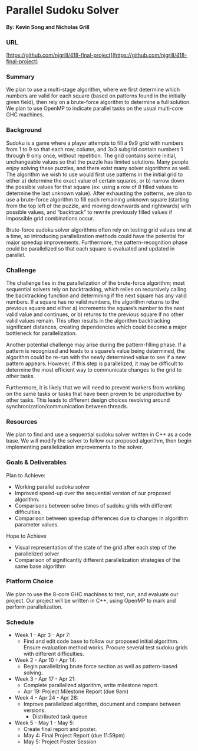 # Parallel Sudoku Solver
#### By: Kevin Song and Nicholas Grill

### URL
[https://github.com/njgrill/418-final-project](https://github.com/njgrill/418-final-project)

### Summary
We plan to use a multi-stage algorithm, where we first determine which numbers are valid for each square (based on patterns found in the initially given field), then rely on a brute-force algorithm to determine a full solution. We plan to use OpenMP to indicate parallel tasks on the usual multi-core GHC machines.

### Background
Sudoku is a game where a player attempts to fill a 9x9 grid with numbers from 1 to 9 so that each row, column, and 3x3 subgrid contain numbers 1 through 9 only once, without repetition. The grid contains some initial, unchangeable values so that the puzzle has limited solutions. Many people enjoy solving these puzzles, and there exist many solver algorithms as well. The algorithm we wish to use would first use patterns in the initial grid to either a) determine the exact value of certain squares, or b) narrow down the possible values for that square (ex: using a row of 8 filled values to determine the last unknown value). After exhausting the patterns, we plan to use a brute-force algorithm to fill each remaining unknown square (starting from the top left of the puzzle, and moving downwards and rightwards) with possible values, and “backtrack” to rewrite previously filled values if impossible grid combinations occur.

Brute-force sudoku solver algorithms often rely on testing grid values one at a time, so introducing parallelization methods could have the potential for major speedup improvements. Furthermore, the pattern-recognition phase could be parallelized so that each square is evaluated and updated in parallel.

### Challenge
The challenge lies in the parallelization of the brute-force algorithm; most sequential solvers rely on backtracking, which relies on recursively calling the backtracking function and determining if the next square has any valid numbers. If a square has no valid numbers, the algorithm returns to the previous square and either a) increments the square’s number to the next valid value and continues, or b) returns to the previous square if no other valid values remain. This often results in the algorithm backtracking significant distances, creating dependencies which could become a major bottleneck for parallelization.

Another potential challenge may arise during the pattern-filling phase. If a pattern is recognized and leads to a square’s value being determined, the algorithm could be re-run with the newly determined value to see if a new pattern appears. However, if this step is parallelized, it may be difficult to determine the most efficient way to communicate changes to the grid to other tasks.
 
Furthermore, it is likely that we will need to prevent workers from working on the same tasks or tasks that have been proven to be unproductive by other tasks. This leads to different design choices revolving around synchronization/communication between threads.

### Resources
We plan to find and use a sequential sudoku solver written in C++ as a code base. We will modify the solver to follow our proposed algorithm, then begin implementing parallelization improvements to the solver.

### Goals & Deliverables
Plan to Achieve:
- Working parallel sudoku solver
- Improved speed-up over the sequential version of our proposed algorithm.
- Comparisons between solve times of sudoku grids with different difficulties.
- Comparison between speedup differences due to changes in algorithm parameter values.

Hope to Achieve
- Visual representation of the state of the grid after each step of the parallelized solver
- Comparison of significantly different parallelization strategies of the same base algorithm

### Platform Choice
We plan to use the 8-core GHC machines to test, run, and evaluate our project. Our project will be written in C++, using OpenMP to mark and perform parallelization.

### Schedule
- Week 1 - Apr 3 - Apr 7: 
  - Find and edit code base to follow our proposed initial algorithm. Ensure evaluation method works. Procure several test sudoku grids with different difficulties.
- Week 2 - Apr 10 - Apr 14: 
  - Begin parallelizing brute force section as well as pattern-based solving.
- Week 3 - Apr 17 - Apr 21: 
  - Complete parallelized algorithm, write milestone report.
  - Apr 19: Project Milestone Report (due 9am)
- Week 4 - Apr 24 - Apr 28:
  - Improve parallelized algorithm, document and compare between versions.
    - Distributed task queue
- Week 5 - May 1 - May 5: 
  - Create final report and poster.
  - May 4: Final Project Report (due 11:59pm)
  - May 5: Project Poster Session
